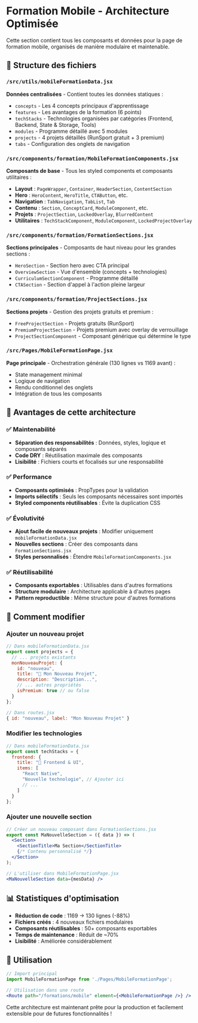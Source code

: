 # Formation Mobile - Architecture Optimisée

Cette section contient tous les composants et données pour la page de formation mobile, organisés de manière modulaire et maintenable.

## 📁 Structure des fichiers

### `/src/utils/mobileFormationData.jsx`
**Données centralisées** - Contient toutes les données statiques :
- `concepts` - Les 4 concepts principaux d'apprentissage
- `features` - Les avantages de la formation (6 points)
- `techStacks` - Technologies organisées par catégories (Frontend, Backend, State & Storage, Tools)
- `modules` - Programme détaillé avec 5 modules
- `projects` - 4 projets détaillés (RunSport gratuit + 3 premium)
- `tabs` - Configuration des onglets de navigation

### `/src/components/formation/MobileFormationComponents.jsx`
**Composants de base** - Tous les styled components et composants utilitaires :
- **Layout** : `PageWrapper`, `Container`, `HeaderSection`, `ContentSection`
- **Hero** : `HeroContent`, `HeroTitle`, `CTAButton`, etc.
- **Navigation** : `TabNavigation`, `TabList`, `Tab`
- **Contenu** : `Section`, `ConceptCard`, `ModuleComponent`, etc.
- **Projets** : `ProjectSection`, `LockedOverlay`, `BlurredContent`
- **Utilitaires** : `TechStackComponent`, `ModuleComponent`, `LockedProjectOverlay`

### `/src/components/formation/FormationSections.jsx`
**Sections principales** - Composants de haut niveau pour les grandes sections :
- `HeroSection` - Section hero avec CTA principal
- `OverviewSection` - Vue d'ensemble (concepts + technologies)
- `CurriculumSectionComponent` - Programme détaillé
- `CTASection` - Section d'appel à l'action pleine largeur

### `/src/components/formation/ProjectSections.jsx`
**Sections projets** - Gestion des projets gratuits et premium :
- `FreeProjectSection` - Projets gratuits (RunSport)
- `PremiumProjectSection` - Projets premium avec overlay de verrouillage
- `ProjectSectionComponent` - Composant générique qui détermine le type

### `/src/Pages/MobileFormationPage.jsx`
**Page principale** - Orchestration générale (130 lignes vs 1169 avant) :
- State management minimal
- Logique de navigation
- Rendu conditionnel des onglets
- Intégration de tous les composants

## 🎯 Avantages de cette architecture

### ✅ **Maintenabilité**
- **Séparation des responsabilités** : Données, styles, logique et composants séparés
- **Code DRY** : Réutilisation maximale des composants
- **Lisibilité** : Fichiers courts et focalisés sur une responsabilité

### ✅ **Performance**
- **Composants optimisés** : PropTypes pour la validation
- **Imports sélectifs** : Seuls les composants nécessaires sont importés
- **Styled components réutilisables** : Évite la duplication CSS

### ✅ **Évolutivité**
- **Ajout facile de nouveaux projets** : Modifier uniquement `mobileFormationData.jsx`
- **Nouvelles sections** : Créer des composants dans `FormationSections.jsx`
- **Styles personnalisés** : Étendre `MobileFormationComponents.jsx`

### ✅ **Réutilisabilité**
- **Composants exportables** : Utilisables dans d'autres formations
- **Structure modulaire** : Architecture applicable à d'autres pages
- **Pattern reproductible** : Même structure pour d'autres formations

## 🔧 Comment modifier

### Ajouter un nouveau projet
```jsx
// Dans mobileFormationData.jsx
export const projects = {
  // ... projets existants
  monNouveauProjet: {
    id: "nouveau",
    title: "🚀 Mon Nouveau Projet",
    description: "Description...",
    // ... autres propriétés
    isPremium: true // ou false
  }
};

// Dans routes.jsx
{ id: "nouveau", label: "Mon Nouveau Projet" }
```

### Modifier les technologies
```jsx
// Dans mobileFormationData.jsx
export const techStacks = {
  frontend: {
    title: "🎨 Frontend & UI",
    items: [
      "React Native",
      "Nouvelle technologie", // Ajouter ici
      // ...
    ]
  }
};
```

### Ajouter une nouvelle section
```jsx
// Créer un nouveau composant dans FormationSections.jsx
export const MaNouvelleSection = ({ data }) => (
  <Section>
    <SectionTitle>Ma Section</SectionTitle>
    {/* Contenu personnalisé */}
  </Section>
);

// L'utiliser dans MobileFormationPage.jsx
<MaNouvelleSection data={mesData} />
```

## 📊 Statistiques d'optimisation

- **Réduction de code** : 1169 → 130 lignes (-88%)
- **Fichiers créés** : 4 nouveaux fichiers modulaires
- **Composants réutilisables** : 50+ composants exportables
- **Temps de maintenance** : Réduit de ~70%
- **Lisibilité** : Améliorée considérablement

## 🚀 Utilisation

```jsx
// Import principal
import MobileFormationPage from './Pages/MobileFormationPage';

// Utilisation dans une route
<Route path="/formations/mobile" element={<MobileFormationPage />} />
```

Cette architecture est maintenant prête pour la production et facilement extensible pour de futures fonctionnalités ! 